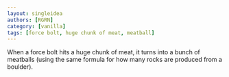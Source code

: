 ```yaml
---
layout: singleidea
authors: [RGRN]
category: [vanilla]
tags: [force bolt, huge chunk of meat, meatball]
---
```

When a force bolt hits a huge chunk of meat, it turns into a bunch of meatballs (using the same formula for how many rocks are produced from a boulder).
